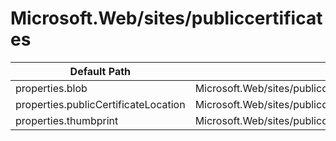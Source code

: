 # Microsoft.Web/sites/publiccertificates

| Default Path | Alias |
|---|---|
| properties.blob | Microsoft.Web/sites/publiccertificates/blob |
| properties.publicCertificateLocation | Microsoft.Web/sites/publiccertificates/publicCertificateLocation |
| properties.thumbprint | Microsoft.Web/sites/publiccertificates/thumbprint |

